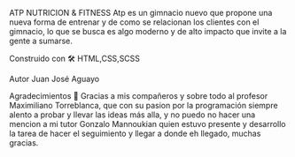 ATP NUTRICION & FITNESS
Atp es un gimnacio nuevo que propone una nueva forma de entrenar y de como se relacionan los clientes con el gimnacio, lo que se busca es algo moderno y de alto impacto que invite a la gente a sumarse.

Construido con 🛠️
HTML,CSS,SCSS

Autor
Juan José Aguayo

Agradecimientos 🎁
Gracias a mis compañeros y sobre todo al profesor Maximiliano Torreblanca, que con su pasion por la programación siempre alento a probar y llevar las ideas más alla, y no puedo no hacer una mencion a mi tutor Gonzalo Mannoukian quien estuvo presente y desarrollo la tarea de hacer el seguimiento y llegar a donde eh llegado, muchas gracias.
